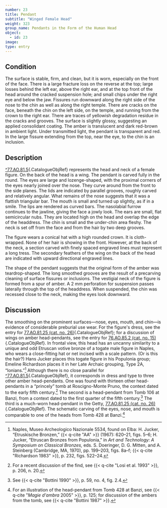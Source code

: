 ```yaml
---
number: 23
title: Pendant
subtitle: "Winged Female Head"
weight: 323
group_name: Pendants in the Form of the Human Head
object:
  - id: 23
image:
type: entry
---
```


## Condition

The surface is stable, firm, and clean, but it is worn, especially on the front of the face. There is a large fracture loss on the reverse at the top; large losses behind the left ear, above the right ear, and at the top front of the head around the cracked suspension hole; and small chips under the right eye and below the jaw. Fissures run downward along the right side of the nose to the chin as well as along the right temple. There are cracks on the face, beneath the chin on the left side, on the temple, and running from the crown to the right ear. There are traces of yellowish degradation residue in the cracks and grooves. The surface is slightly glossy, suggesting an applied consolidant coating. The amber is translucent and dark red-brown in ambient light. Under transmitted light, the pendant is transparent and red. In the large fissure extending from the top, near the eye, to the chin is an inclusion.

## Description

[^77.AO.81.5](#cat-77.AO.81.5){.CatalogueObjRef} represents the head and neck of a female figure. On the back of the head is a wing. The pendant is carved fully in the round. The eyes are large and lozenge-shaped, with the proximal corners of the eyes nearly joined over the nose. They curve around from the front to the side planes. The lids are indicated by parallel grooves, roughly carved and relatively angular. What remains of the nose suggests that it was a flattish triangular bar. The mouth is small and turned up slightly, as if in a smile. The lips are rendered as curved bars. The nasolabial furrow continues to the jawline, giving the face a jowly look. The ears are small, flat semicircular nubs. They are located high on the head and overlap the edge of the headdress. The chin is small and the under-chin area fleshy. The neck is set off from the face and from the hair by two deep grooves.

The figure wears a conical hat with a high rounded crown. It is cloth-wrapped. None of her hair is showing in the front. However, at the back of the neck, a section carved with finely spaced engraved lines must represent a long tress. The secondary feathers of the wing on the back of the head are indicated with upward directional engraved lines.

The shape of the pendant suggests that the original form of the amber was teardrop-shaped. The long smoothed grooves are the result of a precarving cleaning of surface fissures or inclusions. The vestigial neck of the figure is formed from a spur of amber. A 2 mm perforation for suspension passes laterally through the top of the headdress. When suspended, the chin was recessed close to the neck, making the eyes look downward.

## Discussion

The smoothing on the prominent surfaces—nose, eyes, mouth, and chin—is evidence of considerable preburial use wear. For the figure's dress, see the entry for [77.AO.81.25 (cat. no. 26)](#cat-77.AO.81.25){.CatalogueObjRef}; for a discussion of wings on amber head-pendants, see the entry for [76.AO.85.2 (cat. no. 15)](#cat-76.AO.85.2){.CatalogueObjRef}. In frontal view, this head has an uncanny similarity to a unique and odd Etruscan votive bronze of a togate male figure in Naples, who wears a close-fitting hat or net incised with a scale pattern. (Or is this the hair?) Hans Jucker places this togate figure in his Populonia group; Emeline Richardson places it in her Late Archaic grouping, Type 2A, “Ionians.”[^1] Although there is no close parallel for [^77.AO.81.5](#cat-77.AO.81.5){.CatalogueObjRef}, it corresponds in dress and type to three other amber head-pendants. One was found with thirteen other head-pendants in a “princely” tomb at Roscigno-Monte Pruno, the context dated to the early fifth century.[^2] The second is a head-pendant from Tomb 106 at Banzi, from a context dated to the first quarter of the fifth century.[^3] The third is a much-worn head-pendant in the Getty, [77.AO.81.25 (cat. no. 26)](#cat-77.AO.81.25){.CatalogueObjRef}. The schematic carving of the eyes, nose, and mouth is comparable to one of the heads from Tomb 428 at Banzi.[^4]


[^1]:Naples, Museo Archeologico Nazionale 5534, found on Elba: H. Jucker, “Etruskische Bronzen,” {{< q-cite "AA" >}} (1967): 620–21, figs. 5–6; H. Jucker, “Etruscan Bronzes from Populonia,” in *Art and Technology: A Symposium on Classical Bronzes,* eds. S. Doeringer, D. G. Mitten, and A. Steinberg (Cambridge, MA, 1970), pp. 199–203, figs. 8a–f; {{< q-cite "Richardson 1983" >}}, p. 232, figs. 522–24.

[^2]:For a recent discussion of the find, see {{< q-cite "Losi et al. 1993" >}}, p. 206, n. 20.

[^3]:See {{< q-cite "Bottini 1990" >}}, p. 59, no. 4, fig. 2.4.

[^4]:For an illustration of the head-pendant from Tomb 428 at Banzi, see {{< q-cite "*Magie d'ambra* 2005" >}}, p. 125; for discussion of the ambers from the tomb, see {{< q-cite "Bottini 1987" >}}.
